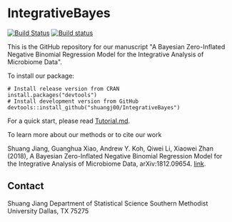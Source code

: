 IntegrativeBayes
================

[![Build Status](https://travis-ci.org/zhanxw/IntegrativeBayes.svg?branch=master)](https://travis-ci.org/zhanxw/IntegrativeBayes)
[![Build status](https://ci.appveyor.com/api/projects/status/2ppr2hix0y6jd275?svg=true)](https://ci.appveyor.com/project/zhanxw/integrativebayes)


This is the GitHub repository for our manuscript "A Bayesian Zero-Inflated Negative Binomial Regression Model for the Integrative Analysis of Microbiome Data".

To install our package:

    # Install release version from CRAN
    install.packages("devtools")
    # Install development version from GitHub
    devtools::install_github("shuangj00/IntegrativeBayes")

For a quick start, please read [Tutorial.md](https://shuangj00.github.io/IntegrativeBayes/articles/Tutorial.html).

To learn more about our methods or to cite our work

Shuang Jiang, Guanghua Xiao, Andrew Y. Koh, Qiwei Li, Xiaowei Zhan (2018), A Bayesian Zero-Inflated Negative Binomial Regression Model for the Integrative Analysis of Microbiome Data, arXiv:1812.09654. [link](https://arxiv.org/pdf/1812.09654).

Contact
-------
Shuang Jiang
Department of Statistical Science
Southern Methodist University
Dallas, TX 75275
